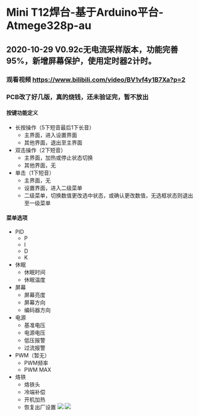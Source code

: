 # Mini T12焊台-基于Arduino平台-Atmege328p-au
## 2020-10-29 V0.92c无电流采样版本，功能完善95%，新增屏幕保护，使用定时器2计时。
### 观看视频 https://www.bilibili.com/video/BV1vf4y1B7Xa?p=2
### PCB改了好几版，真的烧钱，还未验证完，暂不放出
#### 按键功能定义
* 长按操作（5下短音最后1下长音）
  * 主界面，进入设置界面
  * 其他界面，退出至主界面
* 双击操作（2下短音）
  * 主界面，加热或停止状态切换
  * 其他界面，无
* 单击（1下短音）
  * 主界面，无
  * 设置界面，进入二级菜单
  * 二级菜单，切换数值更改选中状态，或确认更改数值，无选框状态则退出至一级菜单
#### 菜单选项
* PID
  * P
  * I
  * D
  * K
* 休眠
  * 休眠时间
  * 休眠温度
* 屏幕
  * 屏幕亮度
  * 屏幕方向
  * 编码器方向
* 电源
  * 基准电压
  * 电源电压
  * 低压报警
  * 过流报警
* PWM（暂无）
  * PWM频率
  * PWM MAX
* 烙铁
  * 烙铁头
  * 冷端补偿
  * 开机加热
  * 恢复出厂设置
![](https://github.com/jie326513988/mini-T12/blob/main/Picture/1.jpg)
![](https://github.com/jie326513988/mini-T12/blob/main/Picture/2.JPG)
